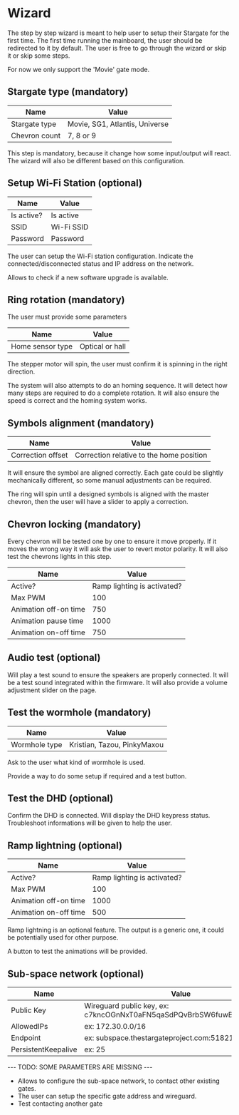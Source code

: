 # Wizard

The step by step wizard is meant to help user to setup their Stargate for the first time.
The first time running the mainboard, the user should be redirected to it by default.
The user is free to go through the wizard or skip it or skip some steps.

For now we only support the 'Movie' gate mode.

## Stargate type (mandatory)

| Name | Value |
|---|---|
| Stargate type | Movie, SG1, Atlantis, Universe |
| Chevron count | 7, 8 or 9 |

This step is mandatory, because it change how some input/output will react.
The wizard will also be different based on this configuration.

## Setup Wi-Fi Station (optional)

| Name | Value |
|---|---|
| Is active? | Is active |
| SSID | Wi-Fi SSID |
| Password | Password |

The user can setup the Wi-Fi station configuration.
Indicate the connected/disconnected status and IP address on the network.

Allows to check if a new software upgrade is available.

## Ring rotation (mandatory)

The user must provide some parameters

| Name | Value |
|---|---|
| Home sensor type | Optical or hall |

The stepper motor will spin, the user must confirm it is spinning in the right direction.

The system will also attempts to do an homing sequence. It will detect how many steps are required to do a complete rotation. It will also ensure the speed is correct and the homing system works.

## Symbols alignment (mandatory)

| Name | Value |
|---|---|
| Correction offset | Correction relative to the home position |

It will ensure the symbol are aligned correctly. Each gate could be slightly mechanically different, so some manual adjustments can be required.

The ring will spin until a designed symbols is aligned with the master chevron, then the user will have a slider to apply a correction.

## Chevron locking (mandatory)

Every chevron will be tested one by one to ensure it move properly. If it moves the wrong way it will ask the user to revert motor polarity.
It will also test the chevrons lights in this step.

| Name | Value |
|---|---|
| Active? | Ramp lighting is activated? |
| Max PWM | 100 |
| Animation off-on time | 750 |
| Animation pause time  | 1000 |
| Animation on-off time | 750 |

## Audio test (optional)

Will play a test sound to ensure the speakers are properly connected. It will be a test sound integrated within the firmware.
It will also provide a volume adjustment slider on the page.

## Test the wormhole (mandatory)

| Name | Value |
|---|---|
| Wormhole type | Kristian, Tazou, PinkyMaxou |

Ask to the user what kind of wormhole is used.

Provide a way to do some setup if required and a test button.

## Test the DHD (optional)

Confirm the DHD is connected.
Will display the DHD keypress status.
Troubleshoot informations will be given to help the user.

## Ramp lightning (optional)

| Name | Value |
|---|---|
| Active? | Ramp lighting is activated? |
| Max PWM | 100 |
| Animation off-on time | 1000 |
| Animation on-off time | 500 |

Ramp lightning is an optional feature.
The output is a generic one, it could be potentially used for other purpose.

A button to test the animations will be provided.

## Sub-space network (optional)

| Name | Value |
|---|---|
| Public Key | Wireguard public key, ex: c7kncOGnNxT0aFN5qaSdPQvBrbSW6fuwBgcjL5U9rz8= |
| AllowedIPs | ex: 172.30.0.0/16 |
| Endpoint | ex: subspace.thestargateproject.com:51821 |
| PersistentKeepalive | ex: 25 |


--- TODO: SOME PARAMETERS ARE MISSING ---

- Allows to configure the sub-space network, to contact other existing gates.
- The user can setup the specific gate address and wireguard.
- Test contacting another gate


